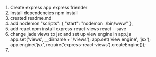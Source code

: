 1. Create express app
      express friender
2. Install dependencies
      npm install
3. created readme.md
4. add nodemon
      "scripts": {
        "start": "nodemon ./bin/www"
      },
5. add react
      npm install express-react-views react --save
6. change jade views to jsx and set up view engine in app.js
      app.set('views', __dirname + '/views');
      app.set('view engine', 'jsx');
      app.engine('jsx', require('express-react-views').createEngine());
7. 
